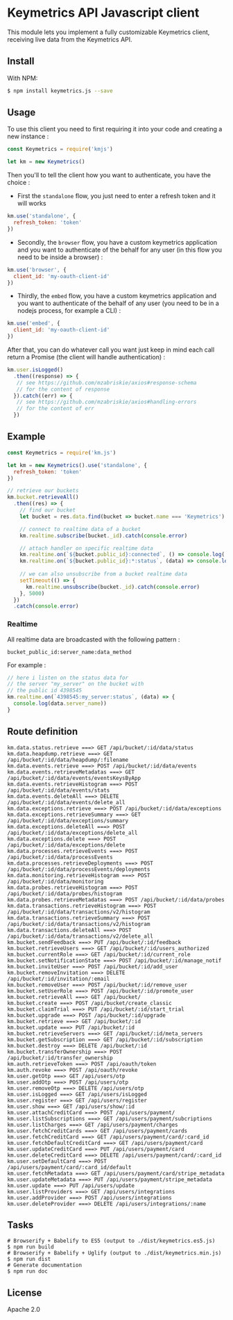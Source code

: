 # Keymetrics API Javascript client

This module lets you implement a fully customizable Keymetrics client, receiving live data from the Keymetrics API.

## Install

With NPM:

```bash
$ npm install keymetrics.js --save
```

## Usage

To use this client you need to first requiring it into your code and creating a new instance : 

```javascript
const Keymetrics = require('kmjs')

let km = new Keymetrics()
```

Then you'll to tell the client how you want to authenticate, you have the choice : 

- First the `standalone` flow, you just need to enter a refresh token and it will works
```javascript
km.use('standalone', {
  refresh_token: 'token'
})
```

- Secondly, the `browser` flow, you have a custom keymetrics application and you want to authenticate of the behalf for any user (in this flow you need to be inside a browser) : 
```javascript
km.use('browser', {
  client_id: 'my-oauth-client-id'
})
```

- Thirdly, the `embed` flow, you have a custom keymetrics application and you want to authenticate of the behalf of any user (you need to be in a nodejs process, for example a CLI) : 
```javascript
km.use('embed', {
  client_id: 'my-oauth-client-id'
})
```

After that, you can do whatever call you want just keep in mind each call return a Promise (the client will handle authentication) :
```javascript
km.user.isLogged()
  .then((response) => {
   // see https://github.com/mzabriskie/axios#response-schema
   // for the content of response
  }).catch((err) => {
   // see https://github.com/mzabriskie/axios#handling-errors
   // for the content of err
  })
```

## Example

```javascript
const Keymetrics = require('km.js')

let km = new Keymetrics().use('standalone', {
  refresh_token: 'token'
})

// retrieve our buckets
km.bucket.retrieveAll()
  .then((res) => {
    // find our bucket
    let bucket = res.data.find(bucket => bucket.name === 'Keymetrics')

    // connect to realtime data of a bucket
    km.realtime.subscribe(bucket._id).catch(console.error)

    // attach handler on specific realtime data
    km.realtime.on(`${bucket.public_id}:connected`, () => console.log('connected to realtime'))
    km.realtime.on(`${bucket.public_id}:*:status`, (data) => console.log(data.server_name))
 
    // we can also unsubscribe from a bucket realtime data
    setTimeout(() => {
      km.realtime.unsubscribe(bucket._id).catch(console.error)
    }, 5000)
  })
  .catch(console.error)
```

### Realtime

All realtime data are broadcasted with the following pattern : 

```
bucket_public_id:server_name:data_method
```

For example :

```javascript
// here i listen on the status data for 
// the server "my_server" on the bucket with
// the public id 4398545
km.realtime.on(`4398545:my_server:status`, (data) => {
  console.log(data.server_name))
}
```

## Route definition

```
km.data.status.retrieve ===> GET /api/bucket/:id/data/status
km.data.heapdump.retrieve ===> GET /api/bucket/:id/data/heapdump/:filename
km.data.events.retrieve ===> POST /api/bucket/:id/data/events
km.data.events.retrieveMetadatas ===> GET /api/bucket/:id/data/events/eventsKeysByApp
km.data.events.retrieveHistogram ===> POST /api/bucket/:id/data/events/stats
km.data.events.deleteAll ===> DELETE /api/bucket/:id/data/events/delete_all
km.data.exceptions.retrieve ===> POST /api/bucket/:id/data/exceptions
km.data.exceptions.retrieveSummary ===> GET /api/bucket/:id/data/exceptions/summary
km.data.exceptions.deleteAll ===> POST /api/bucket/:id/data/exceptions/delete_all
km.data.exceptions.delete ===> POST /api/bucket/:id/data/exceptions/delete
km.data.processes.retrieveEvents ===> POST /api/bucket/:id/data/processEvents
km.data.processes.retrieveDeployments ===> POST /api/bucket/:id/data/processEvents/deployments
km.data.monitoring.retrieveHistogram ===> POST /api/bucket/:id/data/monitoring
km.data.probes.retrieveHistogram ===> POST /api/bucket/:id/data/probes/histogram
km.data.probes.retrieveMetadatas ===> POST /api/bucket/:id/data/probes
km.data.transactions.retrieveHistogram ===> POST /api/bucket/:id/data/transactions/v2/histogram
km.data.transactions.retrieveSummary ===> POST /api/bucket/:id/data/transactions/v2/histogram
km.data.transactions.deleteAll ===> POST /api/bucket/:id/data/transactions/v2/delete_all
km.bucket.sendFeedback ===> PUT /api/bucket/:id/feedback
km.bucket.retrieveUsers ===> GET /api/bucket/:id/users_authorized
km.bucket.currentRole ===> GET /api/bucket/:id/current_role
km.bucket.setNotificationState ===> POST /api/bucket/:id/manage_notif
km.bucket.inviteUser ===> POST /api/bucket/:id/add_user
km.bucket.removeInvitation ===> DELETE /api/bucket/:id/invitation/:email
km.bucket.removeUser ===> POST /api/bucket/:id/remove_user
km.bucket.setUserRole ===> POST /api/bucket/:id/promote_user
km.bucket.retrieveAll ===> GET /api/bucket/
km.bucket.create ===> POST /api/bucket/create_classic
km.bucket.claimTrial ===> PUT /api/bucket/:id/start_trial
km.bucket.upgrade ===> POST /api/bucket/:id/upgrade
km.bucket.retrieve ===> GET /api/bucket/:id
km.bucket.update ===> PUT /api/bucket/:id
km.bucket.retrieveServers ===> GET /api/bucket/:id/meta_servers
km.bucket.getSubscription ===> GET /api/bucket/:id/subscription
km.bucket.destroy ===> DELETE /api/bucket/:id
km.bucket.transferOwnership ===> POST /api/bucket/:id/transfer_ownership
km.auth.retrieveToken ===> POST /api/oauth/token
km.auth.revoke ===> POST /api/oauth/revoke
km.user.getOtp ===> GET /api/users/otp
km.user.addOtp ===> POST /api/users/otp
km.user.removeOtp ===> DELETE /api/users/otp
km.user.isLogged ===> GET /api/users/isLogged
km.user.register ===> GET /api/users/register
km.user.show ===> GET /api/users/show/:id
km.user.attachCreditCard ===> POST /api/users/payment/
km.user.listSubscriptions ===> GET /api/users/payment/subcriptions
km.user.listCharges ===> GET /api/users/payment/charges
km.user.fetchCreditCards ===> GET /api/users/payment/cards
km.user.fetchCreditCard ===> GET /api/users/payment/card/:card_id
km.user.fetchDefaultCreditCard ===> GET /api/users/payment/card
km.user.updateCreditCard ===> PUT /api/users/payment/card
km.user.deleteCreditCard ===> DELETE /api/users/payment/card/:card_id
km.user.setDefaultCard ===> POST /api/users/payment/card/:card_id/default
km.user.fetchMetadata ===> GET /api/users/payment/card/stripe_metadata
km.user.updateMetadata ===> PUT /api/users/payment/stripe_metadata
km.user.update ===> PUT /api/users/update
km.user.listProviders ===> GET /api/users/integrations
km.user.addProvider ===> POST /api/users/integrations
km.user.deleteProvider ===> DELETE /api/users/integrations/:name
```

## Tasks

```
# Browserify + Babelify to ES5 (output to ./dist/keymetrics.es5.js)
$ npm run build
# Browserify + Babelify + Uglify (output to ./dist/keymetrics.min.js)
$ npm run dist
# Generate documentation
$ npm run doc
```

## License

Apache 2.0
